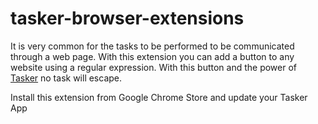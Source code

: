 # tasker-browser-extensions

It is very common for the tasks to be performed to be communicated through a web page.
With this extension you can add a button to any website using a regular expression. 
With this button and the power of [Tasker](https://github.com/atareao/tasker) no task will escape.

Install this extension from Google Chrome Store and update your Tasker App
